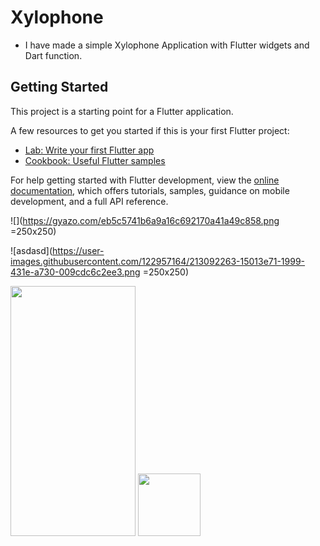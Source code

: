 # Xylophone

- I have made a simple Xylophone Application with Flutter widgets and Dart function.



## Getting Started

This project is a starting point for a Flutter application.

A few resources to get you started if this is your first Flutter project:

- [Lab: Write your first Flutter app](https://docs.flutter.dev/get-started/codelab)
- [Cookbook: Useful Flutter samples](https://docs.flutter.dev/cookbook)

For help getting started with Flutter development, view the
[online documentation](https://docs.flutter.dev/), which offers tutorials,
samples, guidance on mobile development, and a full API reference.


![](https://gyazo.com/eb5c5741b6a9a16c692170a41a49c858.png =250x250)

![asdasd](https://user-images.githubusercontent.com/122957164/213092263-15013e71-1999-431e-a730-009cdc6c2ee3.png =250x250)

<img src="https://camo.githubusercontent.com/..." data-canonical-src="https://user-images.githubusercontent.com/122957164/213092263-15013e71-1999-431e-a730-009cdc6c2ee3.png " width="200" height="400" />

<img src="https://user-images.githubusercontent.com/122957164/213092263-15013e71-1999-431e-a730-009cdc6c2ee3.png" width="100" height="100">
